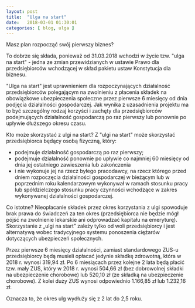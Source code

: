 ```yaml
---
layout: post
title:  "Ulga na start"
date:   2018-03-01 01:30:01
categories: [ blog, ulga ]
---
```

Masz plan rozpocząć swój pierwszy biznes?

To dobrze się składa, ponieważ od 31.03.2018 wchodzi w życie tzw. "ulga na start" - jedna ze zmian przewidzianych w ustawie Prawo dla przedsiębiorców wchodzącej w skład pakietu ustaw Konstytucja dla biznesu.

"Ulga na start" jest uprawnieniem dla rozpoczynających działalność przedsiębiorców polegającym na zwolnieniu z płacenia składek na obowiązkowe ubezpieczenia społeczne przez pierwsze 6 miesięcy od dnia podjęcia działalności gospodarczej. 
Jak wynika z uzasadnienia projektu ma to być szczególny rodzaj korzyści i zachęty dla przedsiębiorców podejmujących działalność gospodarczą po raz pierwszy lub ponownie po upływie dłuższego okresu czasu.

Kto może skorzystać z ulgi na start?
Z "ulgi na start" może skorzystać przedsiębiorca będący osobą fizyczną, który:
- podejmuje działalność gospodarczą po raz pierwszy;
- podejmuje działalność ponownie po upływie co najmniej 60 miesięcy od dnia jej ostatniego zawieszenia lub zakończenia
- i nie wykonuje jej na rzecz byłego pracodawcy, na rzecz którego przed dniem rozpoczęcia działalności gospodarczej w bieżącym lub w poprzednim roku kalendarzowym wykonywał w ramach stosunku pracy lub spółdzielczego stosunku pracy czynności wchodzące w zakres wykonywanej działalności gospodarczej.

Co istotne?
Nieopłacanie składek przez okres korzystania z ulgi spowoduje brak prawa do świadczeń za ten okres (przedsiębiorca nie będzie mógł pójść na zwolnienie lekarskie ani odprowadzać kapitału na emeryturę). 
Skorzystanie z „ulgi na start” zależy tylko od woli przedsiębiorcy i jest alternatywą wobec tradycyjnego systemu ponoszenia ciężarów dotyczących ubezpieczeń społecznych.

Przez pierwsze 6 miesięcy działalności, zamiast standardowego ZUS-u przedsiębiorcy będą musieli opłacać jedynie składkę zdrowotną, która w 2018 r. wynosi 319,94 zł.
Po 6 miesiącach przez kolejne 2 lata będą płacić tzw. mały ZUS, który w 2018 r. wynosi 504,66 zł (bez dobrowolnej składki na ubezpieczenie chorobowe) lub 520,10 zł (ze składką na ubezpieczenie chorobowe). Z kolei duży ZUS wynosi odpowiednio 1.166,85 zł lub 1.232,16 zł.

Oznacza to, że okres ulg wydłuży się z 2 lat do 2,5 roku.

